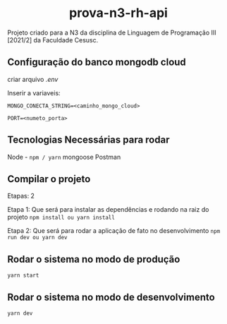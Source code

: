 
<h1 align="center">prova-n3-rh-api</h1>

Projeto criado para a N3 da disciplina de Linguagem de Programação III [2021/2] da Faculdade Cesusc.


## Configuração do banco mongodb cloud


criar arquivo _.env_

Inserir a variaveis:

`MONGO_CONECTA_STRING=<caminho_mongo_cloud>`

`PORT=<numeto_porta>`

## Tecnologias Necessárias para rodar

Node - `npm / yarn`
mongoose
Postman

## Compilar o projeto

Etapas: 2

Etapa 1: Que será para instalar as dependências e rodando na raiz do projeto
`npm install ou yarn install` 

Etapa 2: Que será para rodar a aplicação de fato no desenvolvimento
`npm run dev ou yarn dev`


## Rodar o sistema no modo de produção

`yarn start`


## Rodar o sistema no modo de desenvolvimento

`yarn dev`

